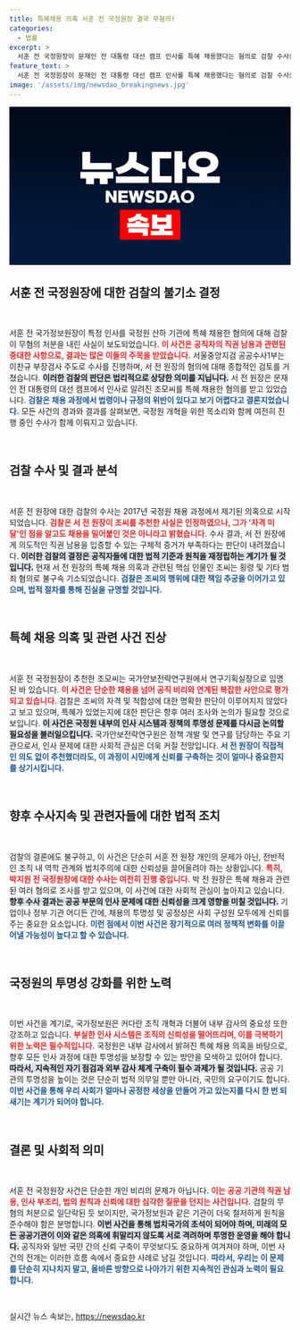 ```yaml
---
title: 특혜채용 의혹 서훈 전 국정원장 결국 무혐의!
categories:
  - 법률
excerpt: >
  서훈 전 국정원장이 문재인 전 대통령 대선 캠프 인사를 특혜 채용했다는 혐의로 검찰 수사를 받았지만, 무혐의 처분을 받았다. 반면, 특혜 채용의 당사자는 횡령 혐의로 불구속기소됐다. 파장이 커지는 채용 비리 의혹의 진실은?
feature_text: >
  서훈 전 국정원장이 문재인 전 대통령 대선 캠프 인사를 특혜 채용했다는 혐의로 검찰 수사를 받았지만, 무혐의 처분을 받았다. 반면, 특혜 채용의 당사자는 횡령 혐의로 불구속기소됐다. 파장이 커지는 채용 비리 의혹의 진실은?
image: '/assets/img/newsdao_breakingnews.jpg'
---
```


<p><img src="/assets/img/newsdao_breakingnews.jpg" alt="cryptoinkorea 속보" /></p>

<h2 data-ke-size="size26">서훈 전 국정원장에 대한 검찰의 불기소 결정</h2>

<p data-ke-size="size16">&nbsp;</p>

<p>서훈 전 국가정보원장이 특정 인사를 국정원 산하 기관에 특혜 채용한 혐의에 대해 검찰이 무혐의 처분을 내린 사실이 보도되었습니다. <b><span style="color: #ee2323;">이 사건은 공직자의 직권 남용과 관련된 중대한 사항으로, 결과는 많은 이들의 주목을 받았습니다.</span></b> 서울중앙지검 공공수사1부는 이찬규 부장검사 주도로 수사를 진행하며, 서 전 원장의 혐의에 대해 종합적인 검토를 거쳤습니다. <b><span style="background-color: #21538527;">이러한 검찰의 판단은 법리적으로 상당한 의미를 지닙니다.</span></b> 서 전 원장은 문재인 전 대통령의 대선 캠프에서 인사로 알려진 조모씨를 특혜 채용한 혐의를 받고 있었습니다. <b><span style="color: #1a5490;">검찰은 채용 과정에서 법령이나 규정의 위반이 있다고 보기 어렵다고 결론지었습니다.</span></b> 모든 사건의 경과와 결과를 살펴보면, 국정원 개혁을 위한 목소리와 함께 여전히 진행 중인 수사가 함께 이뤄지고 있습니다.</p>

<p data-ke-size="size16">&nbsp;</p>

<h2 data-ke-size="size26">검찰 수사 및 결과 분석</h2>

<p data-ke-size="size16">&nbsp;</p>

<p>서훈 전 원장에 대한 검찰의 수사는 2017년 국정원 채용 과정에서 제기된 의혹으로 시작되었습니다. <b><span style="color: #ee2323;">검찰은 서 전 원장이 조씨를 추천한 사실은 인정하였으나, 그가 '자격 미달'인 점을 알고도 채용을 밀어붙인 것은 아니라고 밝혔습니다.</span></b> 수사 결과, 서 전 원장에게 의도적인 직권 남용을 입증할 수 있는 구체적 증거가 부족하다는 판단이 내려졌습니다. <b><span style="background-color: #21538527;">이러한 검찰의 결정은 공직자들에 대한 법적 기준과 원칙을 재정립하는 계기가 될 것입니다.</span></b> 현재 서 전 원장의 특혜 채용 의혹과 관련된 핵심 인물인 조씨는 횡령 및 기타 범죄 혐의로 불구속 기소되었습니다. <b><span style="color: #1a5490;">검찰은 조씨의 행위에 대한 책임 추궁을 이어가고 있으며, 법적 절차를 통해 진실을 규명할 것입니다.</span></b></p>

<p data-ke-size="size16">&nbsp;</p>

<h2 data-ke-size="size26">특혜 채용 의혹 및 관련 사건 진상</h2>

<p data-ke-size="size16">&nbsp;</p>

<p>서훈 전 국정원장이 추천한 조모씨는 국가안보전략연구원에서 연구기획실장으로 임명된 바 있습니다. <b><span style="color: #ee2323;">이 사건은 단순한 채용을 넘어 공직 비리와 연계된 복잡한 사안으로 평가되고 있습니다.</span></b> 검찰은 조씨의 자격 및 적합성에 대한 명확한 판단이 이루어지지 않았다고 보고 있으며, 특혜가 있었는지에 대한 판단은 향후 여러 조사와 논의가 필요할 것으로 보입니다. <b><span style="background-color: #21538527;">이 사건은 국정원 내부의 인사 시스템과 정책의 투명성 문제를 다시금 논의할 필요성을 불러일으킵니다.</span></b> 국가안보전략연구원은 정책 개발 및 연구를 담당하는 주요 기관으로서, 인사 문제에 대한 사회적 관심은 더욱 커질 전망입니다. <b><span style="color: #1a5490;">서 전 원장이 직접적인 의도 없이 추천했더라도, 이 과정이 시민에게 신뢰를 구축하는 것이 얼마나 중요한지를 상기시킵니다.</span></b></p>

<p data-ke-size="size16">&nbsp;</p>

<h2 data-ke-size="size26">향후 수사지속 및 관련자들에 대한 법적 조치</h2>

<p data-ke-size="size16">&nbsp;</p>

<p>검찰의 결론에도 불구하고, 이 사건은 단순히 서훈 전 원장 개인의 문제가 아닌, 전반적인 조직 내 역학 관계와 법치주의에 대한 신뢰성을 끌어올려야 하는 상황입니다. <b><span style="color: #ee2323;">특히, 박지원 전 국정원장에 대한 수사는 여전히 진행 중입니다.</span></b> 박 전 원장은 특혜 채용과 관련된 여러 혐의로 조사를 받고 있으며, 이 사건에 대한 사회적 관심이 높아지고 있습니다. <b><span style="background-color: #21538527;">향후 수사 결과는 공공 부문의 인사 문제에 대한 신뢰성을 크게 영향을 미칠 것입니다.</span></b> 기업이나 정부 기관 어디든 간에, 채용의 투명성 및 공정성은 사회 구성원 모두에게 신뢰를 주는 중요한 요소입니다. <b><span style="color: #1a5490;">이런 점에서 이번 사건은 장기적으로 여러 정책적 변화를 이끌어낼 가능성이 높다고 할 수 있습니다.</span></b></p>

<p data-ke-size="size16">&nbsp;</p>

<h2 data-ke-size="size26">국정원의 투명성 강화를 위한 노력</h2>

<p data-ke-size="size16">&nbsp;</p>

<p>이번 사건을 계기로, 국가정보원은 커다란 조직 개혁과 더불어 내부 감사의 중요성 또한 강조하고 있습니다. <b><span style="color: #ee2323;">부실한 인사 시스템은 조직의 신뢰성을 떨어뜨리며, 이를 극복하기 위한 노력은 필수적입니다.</span></b> 국정원은 내부 감사에서 밝혀진 특혜 채용 의혹을 바탕으로, 향후 모든 인사 과정에 대한 투명성을 보장할 수 있는 방안을 모색하고 있어야 합니다. <b><span style="background-color: #21538527;">따라서, 지속적인 자기 점검과 외부 감사 체계 구축이 필수 과제가 될 것입니다.</span></b> 공공 기관의 투명성을 높이는 것은 단순히 법적 의무일 뿐만 아니라, 국민의 요구이기도 합니다. <b><span style="color: #1a5490;">이번 사건을 통해 우리 사회가 얼마나 공정한 세상을 만들어 가고 있는지를 다시 한 번 되새기는 계기가 되어야 합니다.</span></b></p>

<p data-ke-size="size16">&nbsp;</p>

<h2 data-ke-size="size26">결론 및 사회적 의미</h2>

<p data-ke-size="size16">&nbsp;</p>

<p>서훈 전 국정원장 사건은 단순한 개인 비리의 문제가 아닙니다. <b><span style="color: #ee2323;">이는 공공 기관의 직권 남용, 인사 부조리, 법의 원칙과 신뢰에 대한 심각한 질문을 던지는 사건입니다.</span></b> 검찰의 무혐의 처분으로 일단락된 듯 보이지만, 국가정보원과 같은 기관이 더욱 철저하게 원칙을 준수해야 함은 분명합니다. <b><span style="background-color: #21538527;">이번 사건을 통해 법치국가의 초석이 되어야 하며, 미래의 모든 공공기관이 이와 같은 의혹에 휘말리지 않도록 서로 격려하며 투명한 운영을 해야 합니다.</span></b> 공직자와 일반 국민 간의 신뢰 구축이 무엇보다도 중요하게 여겨져야 하며, 이번 사건의 전개는 이러한 흐름 속에서 중요한 사례로 남길 것입니다. <b><span style="color: #1a5490;">따라서, 우리는 이 문제를 단순히 지나치지 말고, 올바른 방향으로 나아가기 위한 지속적인 관심과 노력이 필요합니다.</span></b></p>

<p data-ke-size="size16">&nbsp;</p>
실시간 뉴스 속보는, <a href="https://newsdao.kr" rel="dofollow">https://newsdao.kr</a>


